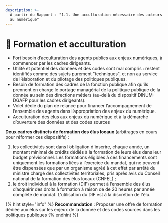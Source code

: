```yaml
---
description: >-
  À partir du Rapport : "1.1. Une acculturation nécessaire des acteurs publics
  au numérique"
---
```


# 📢 Formation et acculturation

* Fort besoin d’acculturation des agents publics aux enjeux numériques, à commencer par les cadres dirigeants. 
* Utilité et potentiel des données et des codes sont mal compris : restent identifiés comme des sujets purement "techniques", et non au service de l’élaboration et du pilotage des politiques publiques.
* Besoin de formation des cadres de la fonction publique afin qu'ils prennent en charge le portage managérial de la politique publique de la donnée au sein des directions métiers \(au-delà du dispositif DINUM-DGAFP pour les cadres dirigeants\).
* Volet dédié du plan de relance pour financer l’accompagnement de l’ensemble des agents dans l’appropriation des enjeux du numérique.
* Acculturation des élus aux enjeux du numérique et à la démarche d’ouverture des données et des codes sources 

**Deux cadres distincts de formation des élus locaux** \(arbitrages en cours pour réformer ces dispositifs\) :

1. les collectivités sont dans l’obligation d'inscrire, chaque année, un montant minimal de crédits dédiés à la formation de leurs élus dans leur budget prévisionnel. Les formations éligibles à ces financements sont uniquement les formations liées à l’exercice du mandat, qui ne peuvent être dispensées que par un organisme agréé à cet effet par arrêté du ministre chargé des collectivités territoriales, pris après avis du Conseil national de la formation des élus locaux \(CNFEL\) ;
2. le droit individuel à la formation \(DIF\) permet à l’ensemble des élus d’acquérir des droits à formation à raison de de 20 heures par année complète de mandat. L'utilisation du DIF est à la discrétion de l'élu.

{% hint style="info" %}
**Recommandation** : Proposer une offre de formation dédiée aux élus sur les enjeux de la donnée et des codes sources dans les politiques publiques
{% endhint %}

  




